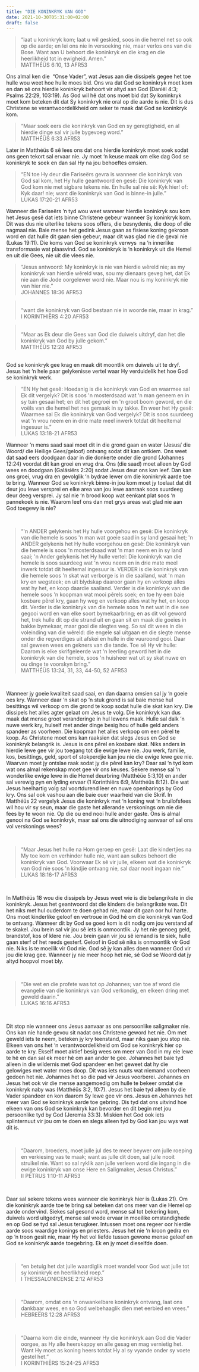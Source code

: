 ```yaml
---
title: "DIE KONINKRYK VAN GOD"
date: 2021-10-30T05:31:00+02:00
draft: false
---
```

<html>
 <head></head>
 <body>
  <blockquote>
   <p>“laat u koninkryk kom; laat u wil geskied, soos in die hemel net so ook op die aarde; en lei ons nie in versoeking nie, maar verlos ons van die Bose. Want aan U behoort die koninkryk en die krag en die heerlikheid tot in ewigheid. Amen.”<br>‭‭MATTHÉÜS‬ ‭6:10, 13‬ ‭AFR53‬‬</p>
  </blockquote>
  <p>Ons almal ken die &nbsp;“Onse Vader”, wat Jesus aan die dissipels gegee het toe hulle wou weet hoe hulle moes bid. Ons vra dat God se koninkryk moet kom en dan sê ons hierdie koninkryk behoort vir altyd aan God (Daniël 4:3; Psalms 22:29, 103:19). As God wil hê dat ons moet bid dat Sy koninkryk moet kom beteken dit dat Sy koninkryk nie oral op die aarde is nie. Dit is dus Christene se verantwoordelikheid om seker te maak dat God se koninkryk kom.</p>
  <blockquote>
   <p>“Maar soek eers die koninkryk van God en sy geregtigheid, en al hierdie dinge sal vir julle bygevoeg word.”<br>‭‭MATTHÉÜS‬ ‭6:33‬ ‭AFR53</p>
  </blockquote>
  <p>Later in Matthéüs 6 sê lees ons dat ons hierdie koninkryk moet soek sodat ons geen tekort sal ervaar nie. Jy moet ‘n keuse maak om elke dag God se koninkryk te soek en dan sal Hy na jou behoeftes omsien.</p>
  <blockquote>
   <p>“EN toe Hy deur die Fariseërs gevra is wanneer die koninkryk van God sal kom, het Hy hulle geantwoord en gesê: Die koninkryk van God kom nie met sigbare tekens nie. En hulle sal nie sê: Kyk hier! of: Kyk daar! nie; want die koninkryk van God is binne-in julle.”<br>‭‭LUKAS‬ ‭17:20-21‬ ‭AFR53‬‬</p>
  </blockquote>
  <p>Wanneer die Fariseërs ’n tyd wou weet wanneer hierdie koninkryk sou kom het Jesus gesê dat iets binne Christene gebeur wanneer Sy koninkryk kom. Dit was dus nie uiterlike tekens soos offers, die besnydenis, die doop of die nagmaal nie. Baie mense het gedink Jesus gaan as fisiese koning gekroon word en dat hulle dit gaan sien gebeur, maar dit was glad nie die geval nie (Lukas 19:11). Die koms van God se koninkryk verwys &nbsp;na ‘n innerlike transformasie wat plaasvind. God se koninkryk is ‘n koninkryk uit die Hemel en uit die Gees, nie uit die vlees nie.</p>
  <blockquote>
   <p>“Jesus antwoord: My koninkryk is nie van hierdie wêreld nie; as my koninkryk van hierdie wêreld was, sou my dienaars geveg het, dat Ek nie aan die Jode oorgelewer word nie. Maar nou is my koninkryk nie van hier nie.”<br>‭‭JOHANNES‬ ‭18:36‬ ‭AFR53‬‬</p>
  </blockquote>
  <blockquote>
   <p><br>“want die koninkryk van God bestaan nie in woorde nie, maar in krag.”<br>‭‭I KORINTHIËRS‬ ‭4:20‬ ‭AFR53‬‬</p>
  </blockquote>
  <blockquote>
   <p><br>“Maar as Ek deur die Gees van God die duiwels uitdryf, dan het die koninkryk van God by julle gekom.”<br>‭‭MATTHÉÜS‬ ‭12:28‬ ‭AFR53‬‬</p>
  </blockquote>
  <p><br>God se koninkryk gee krag en maak dit moontlik om duiwels uit te dryf.<br>Jesus het ‘n hele paar gelykenisse vertel waar Hy verduidelik het hoe God se koninkryk werk.</p>
  <blockquote>
   <p>“EN Hy het gesê: Hoedanig is die koninkryk van God en waarmee sal Ek dit vergelyk? Dit is soos 'n mosterdsaad wat 'n man geneem en in sy tuin gesaai het; en dit het gegroei en 'n groot boom geword, en die voëls van die hemel het nes gemaak in sy takke. En weer het Hy gesê: Waarmee sal Ek die koninkryk van God vergelyk? Dit is soos suurdeeg wat 'n vrou neem en in drie mate meel inwerk totdat dit heeltemal ingesuur is.”<br>‭‭LUKAS‬ ‭13:18-21‬ ‭AFR53‬‬</p>
  </blockquote>
  <p>Wanneer ‘n mens saad saai moet dit in die grond gaan en water (Jesus/ die Woord/ die Heilige Gees/geloof) ontvang sodat dit kan ontkiem. Ons weet dat saad eers doodgaan daar in die donkerte onder die grond (Johannes 12:24) voordat dit kan groei en vrug dra. Ons (die saad) moet alleen by God wees en doodgaan (Galásiërs 2:20) sodat Jesus deur ons kan leef. Dan kan ons groei, vrug dra en gevolglik ‘n bydrae lewer om die koninkryk aarde toe te bring. Wanneer God se koninkryk binne-in jou kom moet jy toelaat dat dit deur jou lewe versprei en elke area van jou lewe aanraak soos suurdeeg deur deeg versprei. Jy sal nie ‘n brood koop wat eenkant plat soos ‘n pannekoek is nie. Waarom leef ons dan met grys areas wat glad nie aan God toegewy is nie?</p>
  <p>&nbsp;</p>
  <blockquote>
   <p>“'n ANDER gelykenis het Hy hulle voorgehou en gesê: Die koninkryk van die hemele is soos 'n man wat goeie saad in sy land gesaai het; 'n ANDER gelykenis het Hy hulle voorgehou en gesê: Die koninkryk van die hemele is soos 'n mosterdsaad wat 'n man neem en in sy land saai; 'n Ander gelykenis het Hy hulle vertel: Die koninkryk van die hemele is soos suurdeeg wat 'n vrou neem en in drie mate meel inwerk totdat dit heeltemal ingesuur is. VERDER is die koninkryk van die hemele soos 'n skat wat verborge is in die saailand, wat 'n man kry en wegsteek; en uit blydskap daaroor gaan hy en verkoop alles wat hy het, en koop daardie saailand. Verder is die koninkryk van die hemele soos 'n koopman wat mooi pêrels soek; en toe hy een baie kosbare pêrel kry, gaan hy weg en verkoop alles wat hy het, en koop dit. Verder is die koninkryk van die hemele soos 'n net wat in die see gegooi word en van elke soort bymekaarbring; en as dit vol geword het, trek hulle dit op die strand uit en gaan sit en maak die goeies in bakke bymekaar, maar gooi die slegtes weg. So sal dit wees in die voleinding van die wêreld: die engele sal uitgaan en die slegte mense onder die regverdiges uit afskei en hulle in die vuuroond gooi. Daar sal geween wees en gekners van die tande. Toe sê Hy vir hulle: Daarom is elke skrifgeleerde wat 'n leerling geword het in die koninkryk van die hemele, soos 'n huisheer wat uit sy skat nuwe en ou dinge te voorskyn bring.”<br>‭‭MATTHÉÜS‬ ‭13:24, 31, 33, 44-50, 52‬ ‭AFR53‬‬</p>
  </blockquote>
  <p>&nbsp;</p>
  <p>Wanneer jy goeie kwaliteit saad saai, en dan daarna omsien sal jy ‘n goeie oes kry. Wanneer daar ‘n skat op ‘n stuk grond is sal baie mense hul besittings wil verkoop om die grond te koop sodat hulle die skat kan kry. Die dissipels het alles agter gelaat om Jesus te volg. Die koninkryk kan dus maak dat mense groot veranderinge in hul lewens maak. Hulle sal dalk ‘n nuwe werk kry, hulself met ander dinge besig hou of hulle geld anders spandeer as voorheen. Die koopman het alles verkoop om een pêrel te koop. As Christene moet ons kan raaksien dat slegs Jesus en God se koninkryk belangrik is. Jesus is ons pêrel en kosbare skat. Niks anders in hierdie lewe gee vir jou toegang tot die ewige lewe nie. Jou werk, familie, kos, besittings, geld, sport of stokperdjie kan jou nie die ewige lewe gee nie. Waarvan moet jy ontslae raak sodat jy die pêrel kan kry? Daar sal ‘n tyd kom wat ons almal rekenskap moet gee vir ons keuses. Sekere mense sal ‘n wonderlike ewige lewe in die Hemel deurbring (Matthéüe 5:3,10) en ander sal verewig pyn en lyding ervaar (1 Korinthiërs 6:9, Matthéüs 8:12). Die wat Jesus heelhartig volg sal voortdurend leer en nuwe openbarings by God kry. Ons sal ook vashou aan die baie ouer waarheid van die Skrif. In Matthéüs 22 vergelyk Jesus die koninkryk met ‘n koning wat ‘n bruilofsfees wil hou vir sy seun, maar die gaste het allerande verskonings om nie die fees by te woon nie. Op die ou end nooi hulle ander gaste. Ons is almal genooi na God se koninkryk, maar sal ons die uitnodiging aanvaar of sal ons vol verskonings wees?</p>
  <p>&nbsp;</p>
  <blockquote>
   <p>“Maar Jesus het hulle na Hom geroep en gesê: Laat die kindertjies na My toe kom en verhinder hulle nie, want aan sulkes behoort die koninkryk van God. Voorwaar Ek sê vir julle, elkeen wat die koninkryk van God nie soos 'n kindjie ontvang nie, sal daar nooit ingaan nie.”<br>‭‭LUKAS‬ ‭18:16-17‬ ‭AFR53‬‬</p>
  </blockquote>
  <p>&nbsp;</p>
  <p>In Matthéüs 18 wou die dissipels by Jesus weet wie is die belangrikste in die koninkryk. Jesus het geantwoord dat die kinders die belangrikste was. Dit het niks met hul ouderdom te doen gehad nie, maar dit gaan oor hul harte. Ons moet kinderlike geloof en vertroue in God hê om die koninkryk van God te ontvang. Wanneer dit by God se goed kom is dit nodig om jou verstand af te skakel. Jou brein sal vir jou sê iets is onmoontlik. Jy het nie genoeg geld, brandstof, kos of klere nie. Jou brein gaan vir jou sê iemand is te siek, hulle gaan sterf of het reeds gesterf. Geloof in God sê niks is onmoontlik vir God nie. Niks is te moeilik vir God nie. God sê jy kan alles doen wanneer God vir jou die krag gee. Wanneer jy nie meer hoop het nie, sê God se Woord dat jy altyd hoopvol moet bly.</p>
  <p>&nbsp;</p>
  <blockquote>
   <p>“Die wet en die profete was tot op Johannes; van toe af word die evangelie van die koninkryk van God verkondig, en elkeen dring met geweld daarin.”<br>‭‭LUKAS‬ ‭16:16‬ ‭AFR53‬‬</p>
  </blockquote>
  <p>&nbsp;</p>
  <p>Dit stop nie wanneer ons Jesus aanvaar as ons persoonlike saligmaker nie. Ons kan nie hande gevou sit nadat ons Christene geword het nie. Om met geweld iets te neem, beteken jy kry teenstand, maar niks gaan jou stop nie. Elkeen van ons het ‘n verantwoordelikheid om God se koninkryk hier op aarde te kry. Ekself moet aktief besig wees om meer van God in my eie lewe te hê en dan sal ek meer hê om aan ander te gee. Johannes het baie tyd alleen in die wildernis met God spandeer en het geweet dat hy die gelowiges met water moes doop. Dit was iets nuuts wat niemand voorheen gedoen het nie. Johannes het so die pad vir Jesus voorberei. Johannes en Jesus het ook vir die mense aangemoedig om hulle te bekeer omdat die koninkryk naby was (Matthéüs 3:2, 10:7). Jesus het baie tyd alleen by die Vader spandeer en kon daarom Sy lewe gee vir ons. Jesus en Johannes het meer van God se koninkryk aarde toe gebring. Dis tyd dat ons uitvind hoe elkeen van ons God se koninkryk kan bevorder en dit begin met jou persoonlike tyd by God (Jeremia 33:3). Miskien het God ook iets splinternuut vir jou om te doen en slegs alleen tyd by God kan jou wys wat dit is.</p>
  <p>&nbsp;</p>
  <blockquote>
   <p>“Daarom, broeders, moet julle jul des te meer beywer om julle roeping en verkiesing vas te maak; want as julle dit doen, sal julle nooit struikel nie. Want so sal ryklik aan julle verleen word die ingang in die ewige koninkryk van onse Here en Saligmaker, Jesus Christus.”<br>‭‭II PETRUS‬ ‭1:10-11‬ ‭AFR53‬‬</p>
  </blockquote>
  <p>&nbsp;</p>
  <p>Daar sal sekere tekens wees wanneer die koninkryk hier is (Lukas 21). Om die koninkryk aarde toe te bring sal beteken dat ons meer van die Hemel op aarde ondervind. Siekes sal gesond word, mense sal tot bekering kom, duiwels word uitgedryf, mense sal vrede ervaar in moeilike omstandighede en op God se tyd sal Jesus terugkeer. Intussen moet ons regeer oor hierdie aarde soos waardige konings en priesters. Jesus het nie ‘n kroon gedra en op ‘n troon gesit nie, maar Hy het vol liefde tussen gewone mense geleef en God se koninkryk aarde toegebring. Ek en jy moet dieselfde doen.</p>
  <p>&nbsp;</p>
  <blockquote>
   <p>“en betuig het dat julle waardiglik moet wandel voor God wat julle tot sy koninkryk en heerlikheid roep.”<br>‭‭I THESSALONICENSE‬ ‭2:12‬ ‭AFR53‬‬</p>
  </blockquote>
  <p>&nbsp;</p>
  <blockquote>
   <p>“Daarom, omdat ons 'n onwankelbare koninkryk ontvang, laat ons dankbaar wees, en so God welbehaaglik dien met eerbied en vrees.”<br>‭‭HEBREËRS‬ ‭12:28‬ ‭AFR53‬‬</p>
  </blockquote>
  <p>&nbsp;</p>
  <blockquote>
   <p>“Daarna kom die einde, wanneer Hy die koninkryk aan God die Vader oorgee, as Hy alle heerskappy en alle gesag en mag vernietig het. Want Hy moet as koning heers totdat Hy al sy vyande onder sy voete gestel het.”<br>‭‭I KORINTHIËRS‬ ‭15:24-25‬ ‭AFR53‬‬</p>
  </blockquote>
  <p>&nbsp;</p>
 </body>
</html>